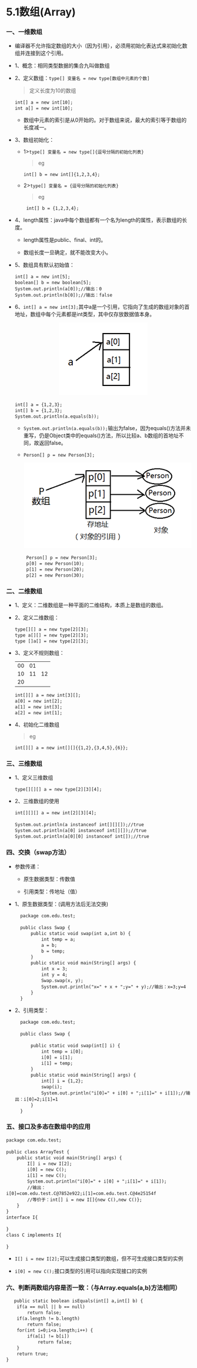 # 5.1数组(Array)
 
### 一、一维数组

* 编译器不允许指定数组的大小（因为引用），必须用初始化表达式来初始化数组并连接到这个引用。


* 1、概念：相同类型数据的集合九叫做数组

* 2、定义数组：`type[] 变量名 = new type[数组中元素的个数] `

  >定义长度为10的数组
  
      int[] a = new int[10]; 
      int a[] = new int[10];
  
  * 数组中元素的索引是从0开始的。对于数组来说，最大的索引等于数组的长度减一。
  
* 3、数组初始化：

  * 1>`type[] 变量名 = new type[]{逗号分隔的初始化列表}`
  
    >eg
   
        int[] b = new int[]{1,2,3,4};
  
  * 2>`type[] 变量名 = {逗号分隔的初始化列表}`
  
    >eg
     
         int[] b = {1,2,3,4};
 
* 4、length属性：java中每个数组都有一个名为length的属性，表示数组的长度。

  * length属性是public、final、int的。
  
  * 数组长度一旦确定，就不能改变大小。
 
* 5、数组具有默认初始值：

      int[] a = new int[5];
      boolean[] b = new boolean[5];
      System.out.println(a[0]);//输出：0
      System.out.println(b[0]);//输出：false
 
 * 6、`int[] a = new int[3];`其中a是一个引用，它指向了生成的数组对象的首地址，数组中每个元素都是int类型，其中仅存放数据值本身。
 
      <div align="center"><img src="./img/数组1.png"></div>
 
       int[] a = {1,2,3};
       int[] b = {1,2,3};
       System.out.println(a.equals(b));
 
      * `System.out.println(a.equals(b));`输出为false，因为equals()方法并未重写，仍是Object类中的equals()方法，所以比较a、b数组的首地址不同，故返回false。
      
      * `Person[] p = new Person[3];`
 
           <div align="center"><img src="./img/数组2.png"></div>
 

             Person[] p = new Person[3];
             p[0] = new Person(10);
             p[1] = new Person(20);
             p[2] = new Person(30);
          
### 二、二维数组

* 1、定义：二维数组是一种平面的二维结构，本质上是数组的数组。

* 2、定义二维数组：

      type[][] a = new type[2][3];
      type a[][] = new type[2][3];
      type []a[] = new type[2][3];
 
* 3、定义不规则数组：

     <table>
      <tr>
       <td>00</td>
       <td>01</td>
      </tr>
      <tr>
       <td>10</td>
       <td>11</td>
       <td>12</td>
      </tr>
      <tr>
       <td>20</td>
      </tr>
     </table>
 
      int[][] a = new int[3][];
      a[0] = new int[2];
      a[1] = new int[3];
      a[2] = new int[1];
 
* 4、初始化二维数组

   >eg
   
      int[][] a = new int[][]{{1,2},{3,4,5},{6}};
 
 
### 三、三维数组

* 1、定义三维数组

      type[][][] a = new type[2][3][4]; 

* 2、三维数组的使用

      int[][][] a = new int[2][3][4];
		
      System.out.println(a instanceof int[][][]);//true
      System.out.println(a[0] instanceof int[][]);//true
      System.out.println(a[0][0] instanceof int[]);//true
 
### 四、交换（swap方法） 

* 参数传递：

    * 原生数据类型：传数值
    
    * 引用类型：传地址（值）
 
* 1、原生数据类型：(调用方法后无法交换) 
 
		package com.edu.test;

		public class Swap {
			public static void swap(int a,int b) {
				int temp = a;
				a = b;
				b = temp;
			}
			public static void main(String[] args) {
				int x = 3;
				int y = 4;
				Swap.swap(x, y);
				System.out.println("x=" + x + ";y=" + y);//输出：x=3;y=4
			}
		}

* 2、引用类型：
 
		package com.edu.test;

		public class Swap {

			public static void swap(int[] i) {
				int temp = i[0];
				i[0] = i[1];
				i[1] = temp;
			}
			public static void main(String[] args) {
				int[] i = {1,2};
				swap(i);
				System.out.println("i[0]=" + i[0] + ";i[1]=" + i[1]);//输出：i[0]=2;i[1]=1
			} 
		} 
 
### 五、接口及多态在数组中的应用

	package com.edu.test;

	public class ArrayTest {
		public static void main(String[] args) {
			I[] i = new I[2];
			i[0] = new C();
			i[1] = new C();
			System.out.println("i[0]=" + i[0] + ";i[1]=" + i[1]);
			//输出：i[0]=com.edu.test.C@7852e922;i[1]=com.edu.test.C@4e25154f
			//等价于：int[] i = new I[]{new C(),new C()};
		}
	}
	interface I{

	}
	class C implements I{

	}
 
* `I[] i = new I[2];`可以生成接口类型的数组，但不可生成接口类型的实例

* `i[0] = new C();`接口类型的引用可以指向实现接口的实例
 
### 六、判断两数组内容是否一致：（与Array.equals(a,b)方法相同）

       public static boolean isEquals(int[] a,int[] b) {
		if(a == null || b == null)
			return false;
		if(a.length != b.length)
			return false;
		for(int i=0;i<a.length;i++) {
			if(a[i] != b[i])
				return false;
		}
		return true;
	}
